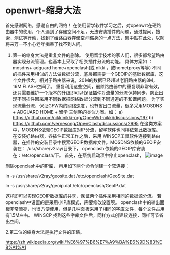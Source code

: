 # openwrt-缩身大法
首先感谢网络，感谢自由的网络！
在使用留学软件学习之后，对openwrt在硬路由器中的使用，个人遇到了存储空间不足，无法安装插件的问题，通过提问，搜索，测试等行动，找到了给路由器存储空间缩身的一点方法，集中贴在此处，以防将来万一不小心老年痴呆了找不到人问。
1. 第一的缩身大法是重复文件的删除。
使用留学技术的家人们，很多都希望路由器实现分流管理。也基本上采取了相关插件分流的功能。 具体方案如 ： mosdns+ adguard home+openclash(或 nikki ，或hometproxy等等)
不同的插件采用相似的方法做数据分流，底层都需要一个GEOIP的基础数据库，这个文件很大，相对于路由器来说，20M的数据已经超过老旧路由器的8M，16M FLASH空间了。 重复利用这些空间，删除路由器中的重复项非常有效，还只需要维护一个版本的升级即可以保证插件对流量的分流保持同步，防止出现不同插件因采用不同数据把网络数据分流到不同通道的不和谐问题。
为了实现流量分流，保证GFW内的网络速度，也节省出口流量，很多采用MOSDNS + ADGUARD HOME + 留学 三剑客的类似方案。如：
 a) https://github.com/nikkinikki-org/OpenWrt-nikki/discussions/197
 b) https://github.com/vernesong/OpenClash/discussions/2995
在这类方案中，MOSDNS依赖GEOIP数据库对IP分流，留学软件也同样依赖此数据库。 在安装好路由器，各插件正常工作之后，采用 WINSCP工具软件连接到路由器，在插件的安装目录中搜索GEOIP数据库文件。MOSDNS依赖的GEOIP安装在：  /usr/share/v2ray/目录下，  openclash 依赖的GEOIP库安装在：/etc/openclash/下。 
 首先，在系统启动项中停止openclash，
![image](https://github.com/user-attachments/assets/16cc878c-627c-4c2b-a5c6-cd1381610a85)

删除openclash中的IP库， 再用如下两个命令创建一个软连接：

ln -s /usr/share/v2ray/geosite.dat   /etc/openclash/GeoSite.dat

ln -s /usr/share/v2ray/geoip.dat     /etc/openclash/GeoIP.dat

这样即可以实现GEOIP数据库的共享，保证两个插件采用相同的数据源分流。 若openclash中设置的是采用小IP库模式，需要修改设置项。
openclash中的输出面板非常漂亮，也很方便使用，但是几种面板采用了相同的字库文件，每个文件占用有1.5M左右。  WINSCP 找到这些字库文件后，同样方式创建软连接，同样可节省出空间。

2.第二位的缩身大法是执行文件的压缩。 




https://zh.wikipedia.org/wiki/%E6%97%B6%E7%A9%BA%E6%9D%83%E8%A1%A1

